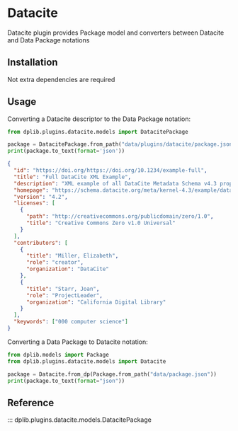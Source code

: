 # Datacite

Datacite plugin provides Package model and converters between Datacite and Data Package notations

## Installation

Not extra dependencies are required

## Usage

Converting a Datacite descriptor to the Data Package notation:

```python
from dplib.plugins.datacite.models import DatacitePackage

package = DatacitePackage.from_path("data/plugins/datacite/package.json").to_dp()
print(package.to_text(format='json'))
```

```json
{
  "id": "https://doi.org/https://doi.org/10.1234/example-full",
  "title": "Full DataCite XML Example",
  "description": "XML example of all DataCite Metadata Schema v4.3 properties.",
  "homepage": "https://schema.datacite.org/meta/kernel-4.3/example/datacite-example-full-v4.3.xml",
  "version": "4.2",
  "licenses": [
    {
      "path": "http://creativecommons.org/publicdomain/zero/1.0",
      "title": "Creative Commons Zero v1.0 Universal"
    }
  ],
  "contributors": [
    {
      "title": "Miller, Elizabeth",
      "role": "creator",
      "organization": "DataCite"
    },
    {
      "title": "Starr, Joan",
      "role": "ProjectLeader",
      "organization": "California Digital Library"
    }
  ],
  "keywords": ["000 computer science"]
}
```

Converting a Data Package to Datacite notation:

```python
from dplib.models import Package
from dplib.plugins.datacite.models import Datacite

package = Datacite.from_dp(Package.from_path("data/package.json"))
print(package.to_text(format="json"))
```

## Reference

::: dplib.plugins.datacite.models.DatacitePackage
